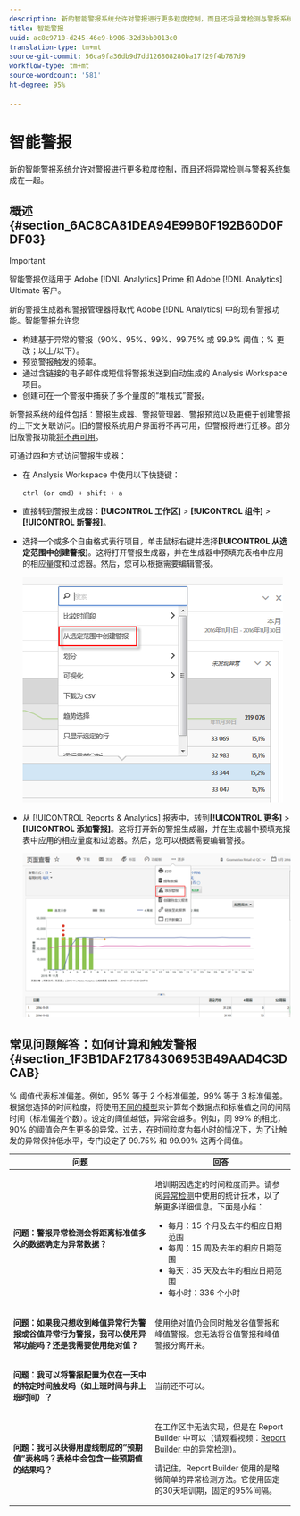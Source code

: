 ```yaml
---
description: 新的智能警报系统允许对警报进行更多粒度控制，而且还将异常检测与警报系统集成在一起。
title: 智能警报
uuid: ac8c9710-d245-46e9-b906-32d3bb0013c0
translation-type: tm+mt
source-git-commit: 56ca9fa36db9d7dd126808280ba17f29f4b787d9
workflow-type: tm+mt
source-wordcount: '581'
ht-degree: 95%

---
```



# 智能警报

新的智能警报系统允许对警报进行更多粒度控制，而且还将异常检测与警报系统集成在一起。

## 概述 {#section_6AC8CA81DEA94E99B0F192B60D0FDF03}

>[!IMPORTANT]
>
>智能警报仅适用于 Adobe [!DNL Analytics] Prime 和 Adobe [!DNL Analytics] Ultimate 客户。

新的警报生成器和警报管理器将取代 Adobe [!DNL Analytics] 中的现有警报功能。智能警报允许您

* 构建基于异常的警报（90%、95%、99%、99.75% 或 99.9% 阈值；% 更改；以上/以下）。
* 预览警报触发的频率。
* 通过含链接的电子邮件或短信将警报发送到自动生成的 Analysis Workspace 项目。
* 创建可在一个警报中捕获了多个量度的“堆栈式”警报。

新警报系统的组件包括：警报生成器、警报管理器、警报预览以及更便于创建警报的上下文关联访问。旧的警报系统用户界面将不再可用，但警报将进行迁移。部分旧版警报功能[将不再可用](https://docs.adobe.com/content/help/en/analytics/analyze/reports-analytics/alerts.html)。

可通过四种方式访问警报生成器：

* 在 Analysis Workspace 中使用以下快捷键：

   `ctrl (or cmd) + shift + a`
* 直接转到警报生成器：**[!UICONTROL 工作区]** > **[!UICONTROL 组件]** > **[!UICONTROL 新警报]**。
* 选择一个或多个自由格式表行项目，单击鼠标右键并选择&#x200B;**[!UICONTROL 从选定范围中创建警报]**。这将打开警报生成器，并在生成器中预填充表格中应用的相应量度和过滤器。然后，您可以根据需要编辑警报。

   ![](assets/create-alert-from-selection.png)

* 从 [!UICONTROL Reports &amp; Analytics] 报表中，转到&#x200B;**[!UICONTROL 更多]** > **[!UICONTROL 添加警报]**。这将打开新的警报生成器，并在生成器中预填充报表中应用的相应量度和过滤器。然后，您可以根据需要编辑警报。

   ![](assets/add-alert.png)

## 常见问题解答：如何计算和触发警报 {#section_1F3B1DAF21784306953B49AAD4C3DCAB}

% 阈值代表标准偏差。例如，95% 等于 2 个标准偏差，99% 等于 3 标准偏差。根据您选择的时间粒度，将使用[不同的模型](/help/analyze/analysis-workspace/virtual-analyst/c-anomaly-detection/statistics-anomaly-detection.md)来计算每个数据点和标准值之间的间隔时间（标准偏差个数）。设定的阈值越低，异常会越多。例如，同 99% 的相比，90% 的阈值会产生更多的异常。过去，在时间粒度为每小时的情况下，为了让触发的异常保持低水平，专门设定了 99.75% 和 99.99% 这两个阈值。

<table id="table_B3AA85E1DE3543DCA34966A52E3CE4AB"> 
 <thead> 
  <tr> 
   <th colname="col1" class="entry"> 问题 </th> 
   <th colname="col2" class="entry"> 回答 </th> 
  </tr> 
 </thead>
 <tbody> 
  <tr> 
   <td colname="col1"> <p><b>问题：警报异常检测会将距离标准值多久的数据确定为异常数据？</b> </p> </td> 
   <td colname="col2"> <p>培训期因选定的时间粒度而异。请参阅<a href="/help/analyze/analysis-workspace/virtual-analyst/c-anomaly-detection/statistics-anomaly-detection.md">异常检测</a>中使用的统计技术，以了解更多详细信息。下面是小结： </p> 
    <ul id="ul_4F8C2A41F06C498DBF5E7AE5DE803773"> 
     <li id="li_E246091A3F1E484C8444AF4052FCA784">每月：15 个月及去年的相应日期范围 </li> 
     <li id="li_CC014FB38AE1492B9647E990C29BFB3C">每周：15 周及去年的相应日期范围 </li> 
     <li id="li_2517EE2097534324BE9C1B54CD181A62">每天：35 天及去年的相应日期范围 </li> 
     <li id="li_710BC8B009354542AA4962A59A646099">每小时：336 个小时 </li> 
    </ul> </td> 
  </tr> 
  <tr> 
   <td colname="col1"> <p><b>问题：如果我只想收到峰值异常行为警报或谷值异常行为警报，我可以使用异常功能吗？还是我需要使用绝对值？</b> </p> </td> 
   <td colname="col2"> <p>使用绝对值仍会同时触发谷值警报和峰值警报。您无法将谷值警报和峰值警报分离开来。 </p> </td> 
  </tr> 
  <tr> 
   <td colname="col1"> <p><b>问题：我可以将警报配置为仅在一天中的特定时间触发吗（如上班时间与非上班时间）？</b> </p> </td> 
   <td colname="col2"> <p>当前还不可以。 </p> </td> 
  </tr> 
  <tr> 
   <td colname="col1"> <p><b>问题：我可以获得用虚线制成的“预期值”表格吗？表格中会包含一些预期值的结果吗？</b> </p> </td> 
   <td colname="col2"> <p>在工作区中无法实现，但是在 Report Builder 中可以（请观看视频：<a href="https://docs.adobe.com/content/help/en/analytics-learn/tutorials/exporting/report-builder/anomaly-detection-in-report-builder.html"  >Report Builder 中的异常检测</a>)。 </p> <p>请记住，Report Builder 使用的是略微简单的异常检测方法。它使用固定的30天培训期，固定的95%间隔。 </p> </td> 
  </tr> 
 </tbody> 
</table>


